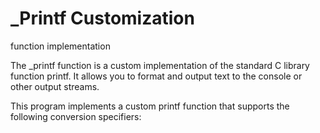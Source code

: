  _Printf Customization
=====
function implementation

The _printf function is a custom implementation of the standard C library function printf. It allows you to format and output text to the console or other output streams.

This program implements a custom printf function that supports the following conversion specifiers:

